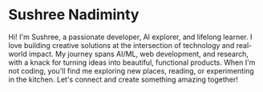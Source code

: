 # Sushree Nadiminty

Hi! I'm Sushree, a passionate developer, AI explorer, and lifelong learner. I love building creative solutions at the intersection of technology and real-world impact. My journey spans AI/ML, web development, and research, with a knack for turning ideas into beautiful, functional products. When I'm not coding, you'll find me exploring new places, reading, or experimenting in the kitchen. Let's connect and create something amazing together!
